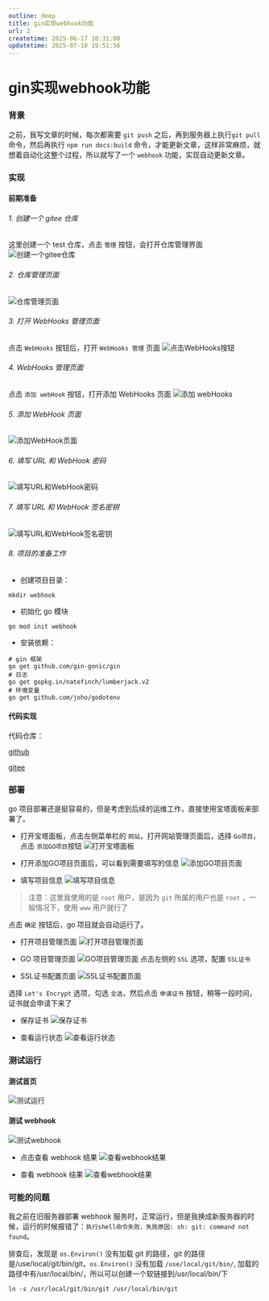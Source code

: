 ```yaml
---
outline: deep
title: gin实现webhook功能
url: 2
createtime: 2025-06-17 10:31:00
updatetime: 2025-07-10 19:51:56
---
```


# gin实现webhook功能

### 背景
之前，我写文章的时候，每次都需要 `git push` 之后，再到服务器上执行`git pull`命令，然后再执行 `npm run docs:build` 命令，才能更新文章，这样非常麻烦，就想着自动化这整个过程，所以就写了一个 `webhook` 功能，实现自动更新文章。

### 实现
#### 前期准备
###### 1. 创建一个 gitee 仓库
这里创建一个 test 仓库，点击 `管理` 按钮，会打开仓库管理界面
![创建一个gitee仓库](/uploads/2025/06/17/1.png)

###### 2. 仓库管理页面
![仓库管理页面](/uploads/2025/06/17/2.png)

###### 3. 打开 WebHooks 管理页面
点击 `WebHooks` 按钮后，打开 `WebHooks 管理` 页面
![点击WebHooks按钮](/uploads/2025/06/17/3.png)

###### 4. WebHooks 管理页面
点击 `添加 webHook` 按钮，打开添加 WebHooks 页面
![添加 webHooks](/uploads/2025/06/17/4.png)

###### 5. 添加 WebHook 页面
![添加WebHook页面](/uploads/2025/06/17/5.png)

###### 6. 填写 URL 和 WebHook 密码
![填写URL和WebHook密码](/uploads/2025/06/17/6.png)

###### 7. 填写 URL 和 WebHook 签名密钥
![填写URL和WebHook签名密钥](/uploads/2025/06/17/7.png)

###### 8. 项目的准备工作
- 创建项目目录：
```shell
mkdir webhook
```

- 初始化 go 模块
```shell
go mod init webhook
```

- 安装依赖：
```shell
# gin 框架
go get github.com/gin-gonic/gin
# 日志
go get gopkg.in/natefinch/lumberjack.v2
# 环境变量
go get github.com/joho/godotenv
```

#### 代码实现
代码仓库：

[github](https://github.com/shenlink/webhook-go) 

[gitee](https://gitee.com/shenlink/webhook-go)

### 部署
go 项目部署还是挺容易的，但是考虑到后续的运维工作，直接使用宝塔面板来部署了。
- 打开宝塔面板，点击左侧菜单栏的 `网站`，打开网站管理页面后，选择 `Go项目`，点击 `添加GO项目`按钮
![打开宝塔面板](/uploads/2025/06/17/8.png)

- 打开添加GO项目页面后，可以看到需要填写的信息
![添加GO项目页面](/uploads/2025/06/17/9.png)

- 填写项目信息
![填写项目信息](/uploads/2025/06/17/10.png)
> 注意：这里我使用的是 `root` 用户，是因为 `git` 所属的用户也是 `root` ，一般情况下，使用 `www` 用户就行了

点击 `确定` 按钮后，go 项目就会自动运行了。

- 打开项目管理页面
![打开项目管理页面](/uploads/2025/06/17/11.png)

- GO 项目管理页面
![GO项目管理页面](/uploads/2025/06/17/12.png)
点击左侧的 `SSL` 选项，配置 `SSL证书` 

- SSL证书配置页面
![SSL证书配置页面](/uploads/2025/06/17/13.png)

选择 `Let's Encrypt` 选项，勾选 `全选`，然后点击 `申请证书` 按钮，稍等一段时间，证书就会申请下来了

- 保存证书
![保存证书](/uploads/2025/06/17/14.png)

- 查看运行状态
![查看运行状态](/uploads/2025/06/17/15.png)

### 测试运行
#### 测试首页
![测试运行](/uploads/2025/06/17/16.png)

#### 测试 webhook
![测试webhook](/uploads/2025/06/17/17.png)

- 点击查看 webhook 结果
![查看webhook结果](/uploads/2025/06/17/18.png)

- 查看 webhook 结果
![查看webhook结果](/uploads/2025/06/17/19.png)

### 可能的问题
我之前在旧服务器部署 webhook 服务时，正常运行，但是我换成新服务器的时候，运行的时候报错了：`执行shell命令失败，失败原因: sh: git: command not found`。

排查后，发现是 `os.Environ()` 没有加载 git 的路径，git 的路径是/use/local/git/bin/git，`os.Environ()` 没有加载 `/use/local/git/bin/`, 加载的路径中有/usr/local/bin/，所以可以创建一个软链接到/usr/local/bin/下
```shell
ln -s /usr/local/git/bin/git /usr/local/bin/git
```